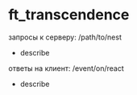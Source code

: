 # ft_transcendence

запросы к серверу:
/path/to/nest
- describe

ответы на клиент:
/event/on/react
- describe
